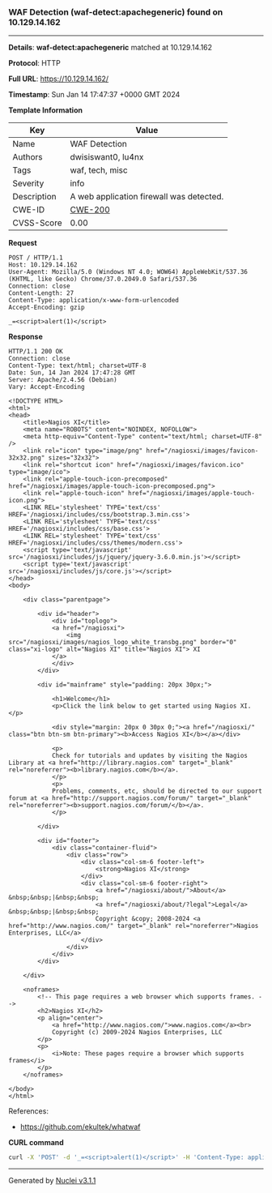 ### WAF Detection (waf-detect:apachegeneric) found on 10.129.14.162

----
**Details**: **waf-detect:apachegeneric** matched at 10.129.14.162

**Protocol**: HTTP

**Full URL**: https://10.129.14.162/

**Timestamp**: Sun Jan 14 17:47:37 +0000 GMT 2024

**Template Information**

| Key | Value |
| --- | --- |
| Name | WAF Detection |
| Authors | dwisiswant0, lu4nx |
| Tags | waf, tech, misc |
| Severity | info |
| Description | A web application firewall was detected. |
| CWE-ID | [CWE-200](https://cwe.mitre.org/data/definitions/200.html) |
| CVSS-Score | 0.00 |

**Request**
```http
POST / HTTP/1.1
Host: 10.129.14.162
User-Agent: Mozilla/5.0 (Windows NT 4.0; WOW64) AppleWebKit/537.36 (KHTML, like Gecko) Chrome/37.0.2049.0 Safari/537.36
Connection: close
Content-Length: 27
Content-Type: application/x-www-form-urlencoded
Accept-Encoding: gzip

_=<script>alert(1)</script>
```

**Response**
```http
HTTP/1.1 200 OK
Connection: close
Content-Type: text/html; charset=UTF-8
Date: Sun, 14 Jan 2024 17:47:28 GMT
Server: Apache/2.4.56 (Debian)
Vary: Accept-Encoding

<!DOCTYPE HTML>
<html>
<head>
    <title>Nagios XI</title>
    <meta name="ROBOTS" content="NOINDEX, NOFOLLOW">
    <meta http-equiv="Content-Type" content="text/html; charset=UTF-8" />
    <link rel="icon" type="image/png" href="/nagiosxi/images/favicon-32x32.png" sizes="32x32">
    <link rel="shortcut icon" href="/nagiosxi/images/favicon.ico" type="image/ico">
    <link rel="apple-touch-icon-precomposed" href="/nagiosxi/images/apple-touch-icon-precomposed.png">
    <link rel="apple-touch-icon" href="/nagiosxi/images/apple-touch-icon.png">
    <LINK REL='stylesheet' TYPE='text/css' HREF='/nagiosxi/includes/css/bootstrap.3.min.css'>
    <LINK REL='stylesheet' TYPE='text/css' HREF='/nagiosxi/includes/css/base.css'>
    <LINK REL='stylesheet' TYPE='text/css' HREF='/nagiosxi/includes/css/themes/modern.css'>
    <script type='text/javascript' src='/nagiosxi/includes/js/jquery/jquery-3.6.0.min.js'></script>
    <script type='text/javascript' src='/nagiosxi/includes/js/core.js'></script>
</head>
<body>
        
    <div class="parentpage">

        <div id="header">
            <div id="toplogo">
            <a href="/nagiosxi">
                <img src="/nagiosxi/images/nagios_logo_white_transbg.png" border="0" class="xi-logo" alt="Nagios XI" title="Nagios XI"> XI
            </a>
            </div>
        </div>

        <div id="mainframe" style="padding: 20px 30px;">

            <h1>Welcome</h1>
            <p>Click the link below to get started using Nagios XI.</p>
            
            <div style="margin: 20px 0 30px 0;"><a href="/nagiosxi/" class="btn btn-sm btn-primary"><b>Access Nagios XI</b></a></div>
            
            <p>
            Check for tutorials and updates by visiting the Nagios Library at <a href="http://library.nagios.com" target="_blank" rel="noreferrer"><b>library.nagios.com</b></a>.
            </p>
            <p>
            Problems, comments, etc, should be directed to our support forum at <a href="http://support.nagios.com/forum/" target="_blank" rel="noreferrer"><b>support.nagios.com/forum/</b></a>.
            </p>

        </div>

        <div id="footer">
            <div class="container-fluid">
                <div class="row">
                    <div class="col-sm-6 footer-left">
                        <strong>Nagios XI</strong>
                    </div>
                    <div class="col-sm-6 footer-right">
                        <a href="/nagiosxi/about/">About</a> &nbsp;&nbsp;|&nbsp;&nbsp;
                        <a href="/nagiosxi/about/?legal">Legal</a> &nbsp;&nbsp;|&nbsp;&nbsp;
                        Copyright &copy; 2008-2024 <a href="http://www.nagios.com/" target="_blank" rel="noreferrer">Nagios Enterprises, LLC</a>
                    </div>
                </div>
            </div>
        </div>
        
    </div>

    <noframes>
        <!-- This page requires a web browser which supports frames. --> 
        <h2>Nagios XI</h2>
        <p align="center">
            <a href="http://www.nagios.com/">www.nagios.com</a><br>
            Copyright (c) 2009-2024 Nagios Enterprises, LLC
        </p>
        <p>
            <i>Note: These pages require a browser which supports frames</i>
        </p>
    </noframes>

</body>
</html>
```

References: 
- https://github.com/ekultek/whatwaf

**CURL command**
```sh
curl -X 'POST' -d '_=<script>alert(1)</script>' -H 'Content-Type: application/x-www-form-urlencoded' -H 'Host: 10.129.14.162' -H 'User-Agent: Mozilla/5.0 (Windows NT 4.0; WOW64) AppleWebKit/537.36 (KHTML, like Gecko) Chrome/37.0.2049.0 Safari/537.36' 'https://10.129.14.162/'
```

----

Generated by [Nuclei v3.1.1](https://github.com/projectdiscovery/nuclei)
